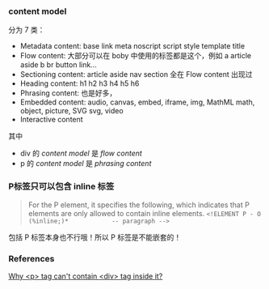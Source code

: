 ### content model
分为 7 类：

* Metadata content:  base link meta noscript script style template title
* Flow content: 大部分可以在 boby 中使用的标签都是这个，例如 a article aside b br button link...
* Sectioning content:  article aside nav section 全在 Flow content 出现过
* Heading content:  h1 h2 h3 h4 h5 h6
* Phrasing content: 也是好多， 
* Embedded content:  audio, canvas, embed, iframe, img, MathML math, object, picture, SVG svg, video 
* Interactive content

其中

* div 的 *content model* 是 *flow content*
* p 的 *content model* 是 *phrasing content*

### P标签只可以包含 inline 标签

> For the P element, it specifies the following, which indicates that P elements are only allowed to contain inline elements.
> ```<!ELEMENT P - O (%inline;)*            -- paragraph -->```

包括 P 标签本身也不行哦！所以 P 标签是不能嵌套的！

### References
[Why &lt;p&gt; tag can't contain &lt;div&gt; tag inside it?](https://stackoverflow.com/questions/8397852/why-p-tag-cant-contain-div-tag-inside-it)
